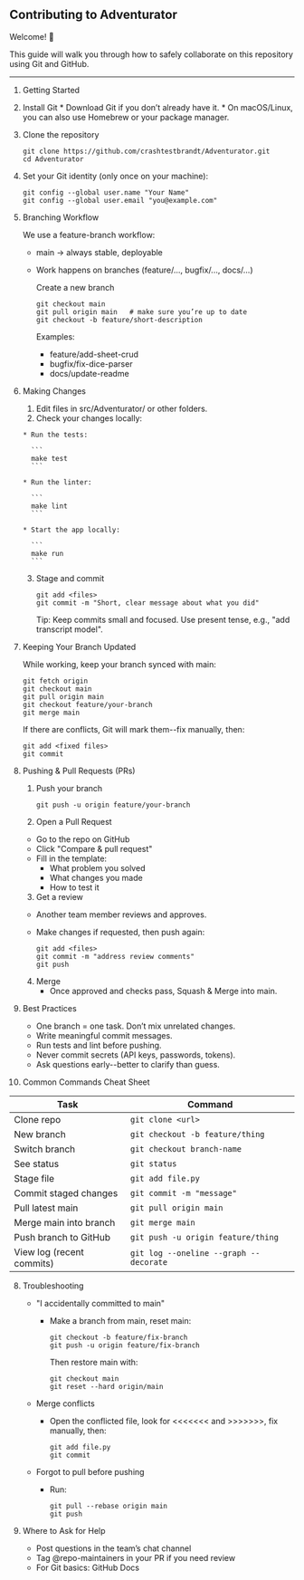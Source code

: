 ## Contributing to Adventurator

Welcome! 🎲

This guide will walk you through how to safely collaborate on this repository using Git and GitHub.

---

1. Getting Started
  1.	Install Git
    * Download Git if you don’t already have it.
    * On macOS/Linux, you can also use Homebrew or your package manager.
  
  2. Clone the repository

      ```
      git clone https://github.com/crashtestbrandt/Adventurator.git
      cd Adventurator
	  ```

  3. Set your Git identity (only once on your machine):
	
      ```
      git config --global user.name "Your Name"
      git config --global user.email "you@example.com"
      ```

2. Branching Workflow

    We use a feature-branch workflow:
	 
    * main → always stable, deployable
    * Work happens on branches (feature/..., bugfix/..., docs/...)

      Create a new branch

	  ```
      git checkout main
      git pull origin main   # make sure you’re up to date
      git checkout -b feature/short-description
      ```

      Examples:

      * feature/add-sheet-crud
      * bugfix/fix-dice-parser
      * docs/update-readme

3. Making Changes
	1.	Edit files in src/Adventurator/ or other folders.
	2.	Check your changes locally:
	
	   * Run the tests:

	     ```
         make test
	     ```

       * Run the linter:

         ```
         make lint
         ```

       * Start the app locally:
  
         ```
	     make run
	     ```

    3. Stage and commit
 

	    ```
        git add <files>
        git commit -m "Short, clear message about what you did"
	    ```

        Tip: Keep commits small and focused. Use present tense, e.g., "add transcript model".

4. Keeping Your Branch Updated

    While working, keep your branch synced with main:

    ```
    git fetch origin
    git checkout main
    git pull origin main
    git checkout feature/your-branch
    git merge main
    ```

    If there are conflicts, Git will mark them--fix manually, then:

    ```
    git add <fixed files>
    git commit
    ```

5. Pushing & Pull Requests (PRs)
	1. Push your branch
	
        ```
        git push -u origin feature/your-branch
	    ```


	2. Open a Pull Request
      * Go to the repo on GitHub
      * Click "Compare & pull request"
      * Fill in the template:
        * What problem you solved
        * What changes you made
        * How to test it
	3. Get a review
      * Another team member reviews and approves.
      * Make changes if requested, then push again:
		
         ```
         git add <files>
         git commit -m "address review comments"
         git push
	     ```
			
	4. Merge
	   * Once approved and checks pass, Squash & Merge into main.

6. Best Practices

    * One branch = one task. Don’t mix unrelated changes.
    * Write meaningful commit messages.
    * Run tests and lint before pushing.
    * Never commit secrets (API keys, passwords, tokens).
    * Ask questions early--better to clarify than guess.

7. Common Commands Cheat Sheet

| Task | Command|
|------|--------|
| Clone repo | `git clone <url>` |
| New branch | `git checkout -b feature/thing` |
| Switch branch | `git checkout branch-name` |
| See status |	`git status` |
| Stage file	| `git add file.py` |
| Commit staged changes | `git commit -m "message"` |
| Pull latest main |	`git pull origin main` |
| Merge main into branch |	`git merge main` |
| Push branch to GitHub	| `git push -u origin feature/thing` |
| View log (recent commits) | `git log --oneline --graph --decorate` |

8. Troubleshooting
   * "I accidentally committed to main"
     * Make a branch from main, reset main:

        ```
        git checkout -b feature/fix-branch
        git push -u origin feature/fix-branch
	    ```

        Then restore main with:

	    ```
        git checkout main
        git reset --hard origin/main
	    ```
	   
   * Merge conflicts
      * Open the conflicted file, look for <<<<<<< and >>>>>>>, fix manually, then:

	    ```
        git add file.py
        git commit
	    ```

   * Forgot to pull before pushing
      * Run:

	     ```
        git pull --rebase origin main
        git push
	    ```

9. Where to Ask for Help
   * Post questions in the team’s chat channel
   * Tag @repo-maintainers in your PR if you need review
   * For Git basics: GitHub Docs
